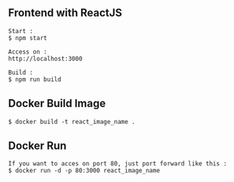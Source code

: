## Frontend with ReactJS

```
Start :
$ npm start

Access on :
http://localhost:3000

Build :
$ npm run build
```

## Docker Build Image
```
$ docker build -t react_image_name .
```

## Docker Run
```
If you want to acces on port 80, just port forward like this :
$ docker run -d -p 80:3000 react_image_name
```